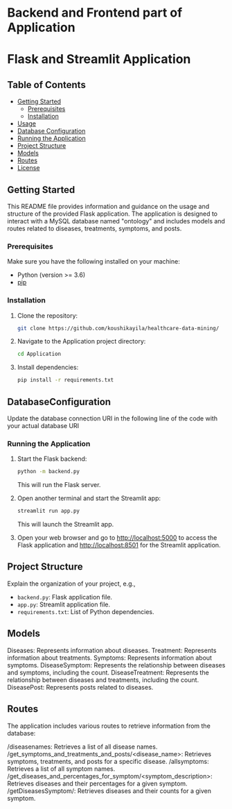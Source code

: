 # Backend and Frontend part of Application

# Flask and Streamlit Application

## Table of Contents

- [Getting Started](#getting-started)
  - [Prerequisites](#prerequisites)
  - [Installation](#installation)
- [Usage](#usage)
- [Database Configuration](#DatabaseConfiguration)
- [Running the Application](#running-the-application)
- [Project Structure](#project-structure)
- [Models](#models)
- [Routes](#routes)
- [License](#license)

## Getting Started

This README file provides information and guidance on the usage and structure of the provided Flask application. The application is designed to interact with a MySQL database named "ontology" and includes models and routes related to diseases, treatments, symptoms, and posts.

### Prerequisites

Make sure you have the following installed on your machine:

- Python (version >= 3.6)
- [pip](https://pip.pypa.io/en/stable/installation/)

### Installation

1. Clone the repository:

    ```bash
    git clone https://github.com/koushikayila/healthcare-data-mining/
    ```

2. Navigate to the Application project directory:

    ```bash
    cd Application
    ```

3. Install dependencies:

    ```bash
    pip install -r requirements.txt
    ```

## DatabaseConfiguration

Update the database connection URI in the following line of the code with your actual database URI

### Running the Application

1. Start the Flask backend:

    ```bash
    python -m backend.py
    ```

   This will run the Flask server.

2. Open another terminal and start the Streamlit app:

    ```bash
    streamlit run app.py
    ```

   This will launch the Streamlit app.

3. Open your web browser and go to [http://localhost:5000](http://localhost:5000) to access the Flask application and [http://localhost:8501](http://localhost:8501) for the Streamlit application.

## Project Structure

Explain the organization of your project, e.g.,

- `backend.py`: Flask application file.
- `app.py`: Streamlit application file.
- `requirements.txt`: List of Python dependencies.

## Models

Diseases: Represents information about diseases.
Treatment: Represents information about treatments.
Symptoms: Represents information about symptoms.
DiseaseSymptom: Represents the relationship between diseases and symptoms, including the count.
DiseaseTreatment: Represents the relationship between diseases and treatments, including the count.
DiseasePost: Represents posts related to diseases.

## Routes

The application includes various routes to retrieve information from the database:

/diseasenames: Retrieves a list of all disease names.
/get_symptoms_and_treatments_and_posts/<disease_name>: Retrieves symptoms, treatments, and posts for a specific disease.
/allsymptoms: Retrieves a list of all symptom names.
/get_diseases_and_percentages_for_symptom/<symptom_description>: Retrieves diseases and their percentages for a given symptom.
/getDiseasesSymptom/<symptomName>: Retrieves diseases and their counts for a given symptom.
